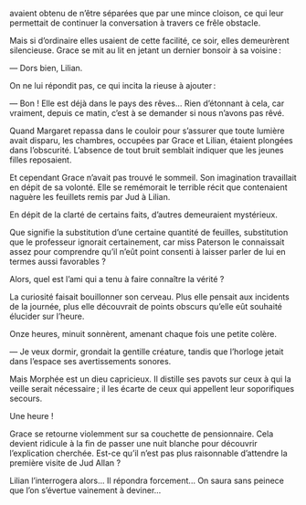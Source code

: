 avaient obtenu de n’être séparées que par une mince cloison, ce qui leur
permettait de continuer la conversation à travers ce frêle obstacle.

Mais si d’ordinaire elles usaient de cette facilité, ce soir, elles demeurèrent silencieuse. Grace se mit au lit en jetant un dernier bonsoir à sa voisine :

— Dors bien, Lilian.

On ne lui répondit pas, ce qui incita la rieuse à ajouter :

— Bon ! Elle est déjà dans le pays des rêves... Rien d’étonnant à cela,
car vraiment, depuis ce matin, c’est à se demander si nous n’avons pas
rêvé.

Quand Margaret repassa dans le couloir pour s’assurer que toute lumière
avait disparu, les chambres, occupées par Grace et Lilian, étaient plongées
dans l’obscurité. L’absence de tout bruit semblait indiquer que les jeunes
filles reposaient.

Et cependant Grace n’avait pas trouvé le sommeil. Son imagination
travaillait en dépit de sa volonté. Elle se remémorait le terrible récit que contenaient naguère les feuillets remis par Jud à Lilian.

En dépit de la clarté de certains faits, d’autres demeuraient mystérieux.

Que signifie la substitution d’une certaine quantité de feuilles,
substitution que le professeur ignorait certainement, car miss Paterson le connaissait assez pour comprendre qu’il n’eût point consenti à laisser parler de lui en termes aussi favorables ?

Alors, quel est l’ami qui a tenu à faire connaître la vérité ?

La curiosité faisait bouillonner son cerveau. Plus elle pensait aux incidents
de la journée, plus elle découvrait de points obscurs qu’elle eût souhaité
élucider sur l’heure.

Onze heures, minuit sonnèrent, amenant chaque fois une petite colère.

— Je veux dormir, grondait la gentille créature, tandis que l’horloge jetait
dans l’espace ses avertissements sonores.

Mais Morphée est un dieu capricieux. Il distille ses pavots sur ceux à qui
la veille serait nécessaire ; il les écarte de ceux qui appellent leur soporifiques secours.

Une heure !

Grace se retourne violemment sur sa couchette de pensionnaire. Cela devient
ridicule à la fin de passer une nuit blanche pour découvrir l’explication
cherchée. Est-ce qu’il n’est pas plus raisonnable d’attendre la première
visite de Jud Allan ?

Lilian l’interrogera alors... Il répondra forcement... On saura sans peinece que l’on s’évertue vainement à deviner...
